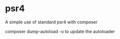 # psr4
A simple use of standard psr4 with composer

composer dump-autoload -o to update the autoloader
